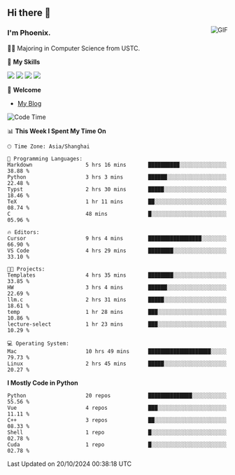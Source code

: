 ## Hi there 👋
<img align="right" alt="GIF" src="https://raw.githubusercontent.com/JoeyBling/JoeyBling/master/pic/pusheencode.gif" />

### I'm Phoenix.

👨‍🎓 Majoring in Computer Science from USTC.

🌟 **My Skills**

![](https://img.shields.io/badge/-Python-3e74a2?style=flat-square&logo=Python&logoColor=fff)
![](https://img.shields.io/badge/-C++-9f62a5?style=flat&logo=cplusplus&logoColor=white)
![](https://img.shields.io/badge/-Linux-185886?style=flat-square&logo=Linux&logoColor=fff)
![](https://img.shields.io/badge/-Rust-ff4136?style=flat-square&logo=Rust&logoColor=fff)

💬 **Welcome**

- [My Blog](https://ysy-phoenix.github.io/)

<!--START_SECTION:waka-->
![Code Time](http://img.shields.io/badge/Code%20Time-863%20hrs%2030%20mins-blue)

📊 **This Week I Spent My Time On** 

```text
🕑︎ Time Zone: Asia/Shanghai

💬 Programming Languages: 
Markdown                 5 hrs 16 mins       ██████████░░░░░░░░░░░░░░░   38.88 % 
Python                   3 hrs 3 mins        ██████░░░░░░░░░░░░░░░░░░░   22.48 % 
Typst                    2 hrs 30 mins       █████░░░░░░░░░░░░░░░░░░░░   18.46 % 
TeX                      1 hr 11 mins        ██░░░░░░░░░░░░░░░░░░░░░░░   08.74 % 
C                        48 mins             █░░░░░░░░░░░░░░░░░░░░░░░░   05.96 % 

🔥 Editors: 
Cursor                   9 hrs 4 mins        █████████████████░░░░░░░░   66.90 % 
VS Code                  4 hrs 29 mins       ████████░░░░░░░░░░░░░░░░░   33.10 % 

🐱‍💻 Projects: 
Templates                4 hrs 35 mins       ████████░░░░░░░░░░░░░░░░░   33.85 % 
HW                       3 hrs 4 mins        ██████░░░░░░░░░░░░░░░░░░░   22.69 % 
llm.c                    2 hrs 31 mins       █████░░░░░░░░░░░░░░░░░░░░   18.61 % 
temp                     1 hr 28 mins        ███░░░░░░░░░░░░░░░░░░░░░░   10.86 % 
lecture-select           1 hr 23 mins        ███░░░░░░░░░░░░░░░░░░░░░░   10.29 % 

💻 Operating System: 
Mac                      10 hrs 49 mins      ████████████████████░░░░░   79.73 % 
Linux                    2 hrs 45 mins       █████░░░░░░░░░░░░░░░░░░░░   20.27 % 
```

**I Mostly Code in Python** 

```text
Python                   20 repos            ██████████████░░░░░░░░░░░   55.56 % 
Vue                      4 repos             ███░░░░░░░░░░░░░░░░░░░░░░   11.11 % 
C++                      3 repos             ██░░░░░░░░░░░░░░░░░░░░░░░   08.33 % 
Shell                    1 repo              █░░░░░░░░░░░░░░░░░░░░░░░░   02.78 % 
Cuda                     1 repo              █░░░░░░░░░░░░░░░░░░░░░░░░   02.78 % 
```




 Last Updated on 20/10/2024 00:38:18 UTC
<!--END_SECTION:waka-->

<!--
**ysy-phoenix/ysy-phoenix** is a ✨ _special_ ✨ repository because its `README.md` (this file) appears on your GitHub profile.

Here are some ideas to get you started:

- 🔭 I’m currently working on ...
- 🌱 I’m currently learning ...
- 👯 I’m looking to collaborate on ...
- 🤔 I’m looking for help with ...
- 💬 Ask me about ...
- 📫 How to reach me: ...
- 😄 Pronouns: ...
- ⚡ Fun fact: ...
-->
